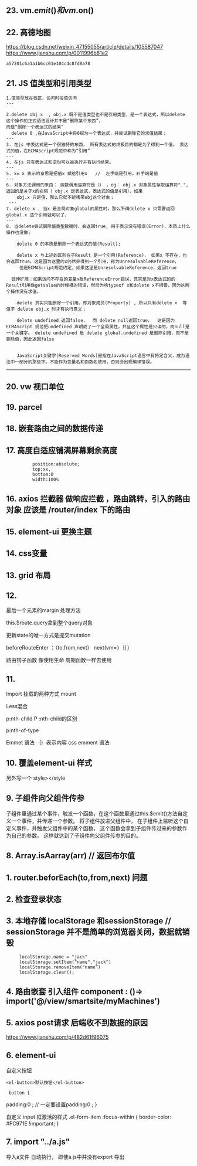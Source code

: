 

## 23.  vm.$emit() 和vm.$on() 
  


## 22. 高德地图
   https://blog.csdn.net/weixin_47155055/article/details/105587047
   https://www.jianshu.com/p/0011996b81e2
 
 	a57201c6a1a1b6cc01e104c4c8fd8a78


## 21. JS 值类型和引用类型
    1.值类型放在栈区，访问时按值访问
    ---

    2.delete obj.x  , obj.x 既不是值类型也不是引用类型，是一个表达式，所以delete 这个操作的正式语法设计并不是“删除某个东西”，
    而是“删除一个表达式的结果” 
      delete 0 ,在JavaScript中将0视为一个表达式，并尝试删除它的求值结果；
    ---
    3. 在js 中表达式是一个很独特的东西， 所有表达式的终极目的都是为了得到一个值。 表达式的值，在ECMAScript规范中称为“引用”
    ---
    4. 在js 只有表达式和语句可以被执行并有执行结果。
    ---
    5. x= x 表示的意思是把值x 赋给引用x   //  左手端是引用，右手端是值
    ---
    6. 对象方法调用的来由： 函数调用运算符是（） ，eg： obj.x 对象属性存取运算符".",返回的是关于x的引用（ obj.x 是表达式，表达式的值是引用），如果
        obj.x 只是值，那么它就不能携带obj这个对象；
     --- 
    7. delete x , 当x 是全局对象global的属性时，那么所谓delete x 只需要返回global.x 这个引用就可以了，
    ---
    8. 当delete尝试删除值类型数据时，会返回true, 用于表示没有错误(Error)，本质上什么操作也没做;

        delete 0 的本质是删除一个表达式的值(Result);

        delete x 与上述的区别在于Result 是一个引用(Reference)， 如果x 不存在，也会返回true。这是因为这里的x仍然会得到一个引用，称为UnresolvableReference，
         但是ECMAScript规范约定，如果这里是UnresolvableReference，返回true
        
      延伸扩展：如果访问不存在的变量x报ReferenceError错误，其实是对x表达式的的Result引用做getValue的时候报的错误，然后为啥typeof x和delete x不报错，因为这两个操作没有求值。

        delete 其实只能删除一个引用，即对象成员(Property) , 所以只有delete x  等值于 delete obj.x 时才有执行意义；

        delete undefined 返回false，  而 delete null返回true，  这是因为ECMAScript 规范把undefined 声明成了一个全局属性，并且这个属性是只读的，而null是一个关键字。 delete undefined 是 delete global.undefined 是删除引用，而不是删除值，因此返回false 


        JavaScript关键字(Reserved Words)是指在JavaScript语言中有特定含义，成为语法中一部分的那些字。不能作为变量名和函数名使用，否则会出现编译错误。

        

     


 



---
## 20. vw 视口单位
## 19. parcel
## 18. 嵌套路由之间的数据传递
## 17.  高度自适应铺满屏幕剩余高度 
              position:absolute;
              top:xx,
              bottom:0
              width:100%
               
## 16. axios 拦截器 做响应拦截 ，路由跳转，引入的路由对象 应该是 /router/index 下的路由
## 15. element-ui 更换主题
## 14. css变量
## 13. grid 布局


## 12. 
 
 最后一个元素的margin 处理方法

this.$route.query拿到整个query对象

更新state的唯一方式是提交mutation

beforeRouteEnter ：（to,from,next）
next(vm=〉｛｝）

路由钩子函数 像使用生命 周期函数一样去使用






## 11. 
Import
挂载的两种方式 mount

Less混合

p:nth-child
P :nth-child的区别

p:nth-of-type 

Emmet  语法
｛｝表示内容
css emment 语法

## 10. 覆盖element-ui 样式  

另外写一个  style></style

## 9. 子组件向父组件传参
   子组件里通过某个事件，触发一个函数，在这个函数里通过this.$emit()方法自定义一个事件，并传递一个参数。 将子组件放进父组件中， 在子组件上监听这个自定义事件，并触发父组件中的某个函数，
   这个函数会拿到子组件传过来的参数作为自己的参数。 这样就达到了子组件向父组件传参的目的。 
## 8. Array.isAarray(arr)  // 返回布尔值

## 1.  router.beforEach(to,from,next)  问题

## 2.  检查登录状态

##  3.  本地存储  localStorage 和sessionStorage   //  sessionStorage  并不是简单的浏览器关闭，数据就销毁


         localStorage.name = "jack" 
         localStorage.setItem("name","jack")
         localStorage.removeItem("name“)
         localStorage.clear();



## 4.  路由嵌套  引入组件  component : ()=> import('@/view/smartsite/myMachines')

         
 ## 5. axios  post请求 后端收不到数据的原因
  https://www.jianshu.com/p/482d61f96075


## 6.   element-ui  

自定义按钮  

    <el-button>默认按钮</el-button> 

     button {
   padding:0  ;    //  一定要设置padding:0 ;
}

自定义  input 框激活的样式
 .el-form-item :focus-within {
                border-color: #FC971E !important;
            }

## 7. import "../a.js" 
 导入a文件 自动执行， 即使a.js中并没有export 导出 






